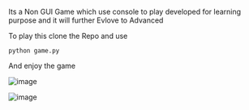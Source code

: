 Its a Non GUI Game which use console to play developed for learning purpose 
and it will further Evlove to Advanced 


To play this clone the Repo and 
use 
```
python game.py 
```
And enjoy the game

![image](https://user-images.githubusercontent.com/61575072/147844038-af9e4405-9f20-4571-8ea0-5851e04317a4.png)

![image](https://user-images.githubusercontent.com/61575072/147844072-78af0c8b-517d-457a-bdec-e64f98fd70f5.png)

